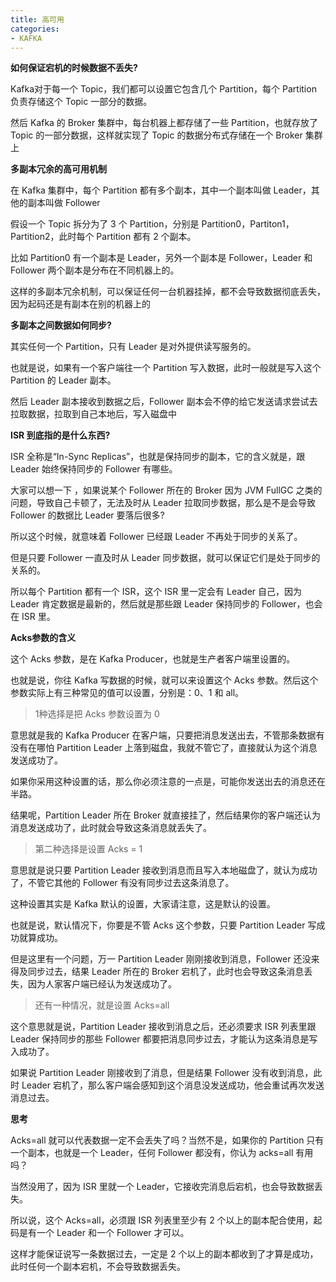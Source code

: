 ```yaml
---
title: 高可用
categories: 
- KAFKA
---
```


**如何保证宕机的时候数据不丢失?**

Kafka对于每一个 Topic，我们都可以设置它包含几个 Partition，每个 Partition 负责存储这个 Topic 一部分的数据。

然后 Kafka 的 Broker 集群中，每台机器上都存储了一些 Partition，也就存放了 Topic 的一部分数据，这样就实现了 Topic 的数据分布式存储在一个 Broker 集群上

**多副本冗余的高可用机制**

在 Kafka 集群中，每个 Partition 都有多个副本，其中一个副本叫做 Leader，其他的副本叫做 Follower

假设一个 Topic 拆分为了 3 个 Partition，分别是 Partition0，Partiton1，Partition2，此时每个 Partition 都有 2 个副本。

比如 Partition0 有一个副本是 Leader，另外一个副本是 Follower，Leader 和 Follower 两个副本是分布在不同机器上的。

这样的多副本冗余机制，可以保证任何一台机器挂掉，都不会导致数据彻底丢失，因为起码还是有副本在别的机器上的

**多副本之间数据如何同步?**

其实任何一个 Partition，只有 Leader 是对外提供读写服务的。

也就是说，如果有一个客户端往一个 Partition 写入数据，此时一般就是写入这个 Partition 的 Leader 副本。

然后 Leader 副本接收到数据之后，Follower 副本会不停的给它发送请求尝试去拉取数据，拉取到自己本地后，写入磁盘中

**ISR 到底指的是什么东西?**

ISR 全称是“In-Sync Replicas”，也就是保持同步的副本，它的含义就是，跟 Leader 始终保持同步的 Follower 有哪些。

大家可以想一下 ，如果说某个 Follower 所在的 Broker 因为 JVM FullGC 之类的问题，导致自己卡顿了，无法及时从 Leader 拉取同步数据，那么是不是会导致 Follower 的数据比 Leader 要落后很多?

所以这个时候，就意味着 Follower 已经跟 Leader 不再处于同步的关系了。

但是只要 Follower 一直及时从 Leader 同步数据，就可以保证它们是处于同步的关系的。

所以每个 Partition 都有一个 ISR，这个 ISR 里一定会有 Leader 自己，因为 Leader 肯定数据是最新的，然后就是那些跟 Leader 保持同步的 Follower，也会在 ISR 里。

**Acks参数的含义**

这个 Acks 参数，是在 Kafka Producer，也就是生产者客户端里设置的。

也就是说，你往 Kafka 写数据的时候，就可以来设置这个 Acks 参数。然后这个参数实际上有三种常见的值可以设置，分别是：0、1 和 all。

> 1种选择是把 Acks 参数设置为 0

意思就是我的 Kafka Producer 在客户端，只要把消息发送出去，不管那条数据有没有在哪怕 Partition Leader 上落到磁盘，我就不管它了，直接就认为这个消息发送成功了。

如果你采用这种设置的话，那么你必须注意的一点是，可能你发送出去的消息还在半路。

结果呢，Partition Leader 所在 Broker 就直接挂了，然后结果你的客户端还认为消息发送成功了，此时就会导致这条消息就丢失了。

> 第二种选择是设置 Acks = 1

意思就是说只要 Partition Leader 接收到消息而且写入本地磁盘了，就认为成功了，不管它其他的 Follower 有没有同步过去这条消息了。

这种设置其实是 Kafka 默认的设置，大家请注意，这是默认的设置。

也就是说，默认情况下，你要是不管 Acks 这个参数，只要 Partition Leader 写成功就算成功。

但是这里有一个问题，万一 Partition Leader 刚刚接收到消息，Follower 还没来得及同步过去，结果 Leader 所在的 Broker 宕机了，此时也会导致这条消息丢失，因为人家客户端已经认为发送成功了。

> 还有一种情况，就是设置 Acks=all

这个意思就是说，Partition Leader 接收到消息之后，还必须要求 ISR 列表里跟 Leader 保持同步的那些 Follower 都要把消息同步过去，才能认为这条消息是写入成功了。

如果说 Partition Leader 刚接收到了消息，但是结果 Follower 没有收到消息，此时 Leader 宕机了，那么客户端会感知到这个消息没发送成功，他会重试再次发送消息过去。

**思考**

Acks=all 就可以代表数据一定不会丢失了吗？当然不是，如果你的 Partition 只有一个副本，也就是一个 Leader，任何 Follower 都没有，你认为 acks=all 有用吗？

当然没用了，因为 ISR 里就一个 Leader，它接收完消息后宕机，也会导致数据丢失。

所以说，这个 Acks=all，必须跟 ISR 列表里至少有 2 个以上的副本配合使用，起码是有一个 Leader 和一个 Follower 才可以。

这样才能保证说写一条数据过去，一定是 2 个以上的副本都收到了才算是成功，此时任何一个副本宕机，不会导致数据丢失。